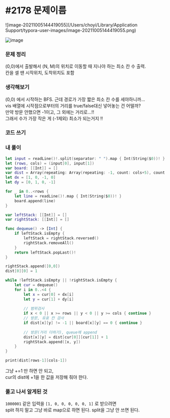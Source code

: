 # #2178 문제이름

![image-20211005144419055](/Users/choyi/Library/Application Support/typora-user-images/image-20211005144419055.png)

![image](https://user-images.githubusercontent.com/28949235/135967703-2bce6383-c3b7-47e7-8f7b-9f89c6254e81.png)

### 문제 정리

(0,0)에서 출발해서 (N, M)의 위치로 이동할 때 지나야 하는 최소 칸 수 출력.  
칸을 셀 땐 시작위치, 도착위치도 포함

### 생각해보기

(0,0) 에서 시작하는 BFS. 근데 경로가 가장 짧은 최소 칸 수를 세야하니까...  
vis 배열에 시작점으로부터의 거리를 true/false대신 넣어놓는 건 어떨까?  
만약 방문 안했으면 -1이고, 그 외에는 거리로...!!  
그래서 수가 가장 작은 게 (-1제외) 최소가 되는거지 !!

### 코드 쓰기

### 내 풀이

```swift
let input = readLine()!.split(separator: " ").map { Int(String($0))! }
let (rows, cols) = (input[0], input[1])
var board: [[Int]] = []
var dist = Array(repeating: Array(repeating: -1, count: cols+5), count: rows+5)
let dx = [1, 0, -1, 0]
let dy = [0, 1, 0, -1]

for _ in 0..<rows {
    let line = readLine()!.map { Int(String($0))! }
    board.append(line)
}

var leftStack: [[Int]] = []
var rightStack: [[Int]] = []

func dequeue() -> [Int] {
    if leftStack.isEmpty {
        leftStack = rightStack.reversed()
        rightStack.removeAll()
    }
    return leftStack.popLast()!
}

rightStack.append([0,0])
dist[0][0] = 1

while !leftStack.isEmpty || !rightStack.isEmpty {
    let cur = dequeue()
    for i in 0..<4 {
        let x = cur[0] + dx[i]
        let y = cur[1] + dy[i]
        
        // 범위검사
        if x < 0 || x >= rows || y < 0 || y >= cols { continue }
        // 방문, 유효 칸 검사
        if dist[x][y] != -1 || board[x][y] == 0 { continue }
        
        // 방문(거리 더하기), queue에 append
        dist[x][y] = dist[cur[0]][cur[1]] + 1
        rightStack.append([x, y])
    }
}

print(dist[rows-1][cols-1])
```

그냥 +=1 만 하면 안 되고,  
cur의 dist에 +1을 한 값을 저장해 줘야 한다.

### 풀고 나서 알게된 것

`1000001` 같은 입력을 `[1, 0, 0, 0, 0, 0, 1]` 로 받으려면  
split 하지 말고 그냥 바로 map으로 하면 된다. split을 그냥 안 쓰면 된다.
